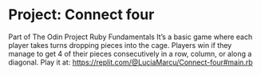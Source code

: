 # Project: Connect four

 Part of The Odin Project Ruby Fundamentals
 It’s a basic game where each player takes turns dropping pieces into the cage. 
 Players win if they manage to get 4 of their pieces consecutively in a row, column, or along a diagonal.
 Play it at: https://replit.com/@LuciaMarcu/Connect-four#main.rb

